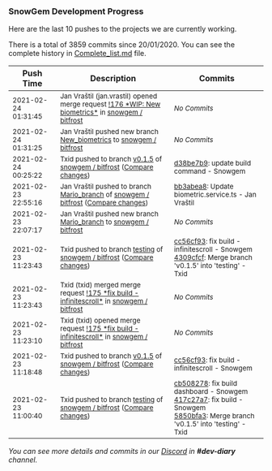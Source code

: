 
### SnowGem Development Progress

Here are the last 10 pushes to the projects we are currently working.

There is a total of 3859 commits since 20/01/2020. You can see the complete history in
 [Complete_list.md](Complete_list.md) file.

| Push Time | Description | Commits |
| --- | --- | --- |
| <sub>2021-02-24 01:31:45</sub> | <sub>Jan Vraštil (jan.vrastil) opened merge request [\!176 \*WIP: New biometrics\*](https://gitlab.com/snowgem/bitfrost/-/merge_requests/176) in [snowgem / bitfrost](https://gitlab.com/snowgem/bitfrost)</sub> | <sub>_No Commits_</sub> |
| <sub>2021-02-24 01:31:25</sub> | <sub>Jan Vraštil pushed new branch [New\_biometrics](https://gitlab.com/snowgem/bitfrost/commits/New_biometrics) to [snowgem / bitfrost](https://gitlab.com/snowgem/bitfrost)</sub> | <sub>_No Commits_</sub> |
| <sub>2021-02-24 00:25:22</sub> | <sub>Txid pushed to branch [v0\.1\.5](https://gitlab.com/snowgem/bitfrost/commits/v0.1.5) of [snowgem / bitfrost](https://gitlab.com/snowgem/bitfrost) ([Compare changes](https://gitlab.com/snowgem/bitfrost/compare/cc56cf93d4138b71c0b24a1f9a25b9c41f4da42c...d38be7b9a71c53cb5668d39296fe254e826c8f4b))</sub> | <sub>[d38be7b9](https://gitlab.com/snowgem/bitfrost/-/commit/d38be7b9a71c53cb5668d39296fe254e826c8f4b): update build command - Snowgem</sub> |
| <sub>2021-02-23 22:55:16</sub> | <sub>Jan Vraštil pushed to branch [Mario\_branch](https://gitlab.com/snowgem/bitfrost/commits/Mario_branch) of [snowgem / bitfrost](https://gitlab.com/snowgem/bitfrost) ([Compare changes](https://gitlab.com/snowgem/bitfrost/compare/031ebde100ee6ea93c2a46540b913a297318140f...bb3abea85edb80aa3608d90e8c262b35bae80dd5))</sub> | <sub>[bb3abea8](https://gitlab.com/snowgem/bitfrost/-/commit/bb3abea85edb80aa3608d90e8c262b35bae80dd5): Update biometric.service.ts - Jan Vraštil</sub> |
| <sub>2021-02-23 22:07:17</sub> | <sub>Jan Vraštil pushed new branch [Mario\_branch](https://gitlab.com/snowgem/bitfrost/commits/Mario_branch) to [snowgem / bitfrost](https://gitlab.com/snowgem/bitfrost)</sub> | <sub>_No Commits_</sub> |
| <sub>2021-02-23 11:23:43</sub> | <sub>Txid pushed to branch [testing](https://gitlab.com/snowgem/bitfrost/commits/testing) of [snowgem / bitfrost](https://gitlab.com/snowgem/bitfrost) ([Compare changes](https://gitlab.com/snowgem/bitfrost/compare/5850bfa3f227cbcc73d6182f248e8a3dd77dc775...4309cfcf3152985c8e4c6cf62f1b74182f4ff67e))</sub> | <sub>[cc56cf93](https://gitlab.com/snowgem/bitfrost/-/commit/cc56cf93d4138b71c0b24a1f9a25b9c41f4da42c): fix build - infinitescroll - Snowgem<br>[4309cfcf](https://gitlab.com/snowgem/bitfrost/-/commit/4309cfcf3152985c8e4c6cf62f1b74182f4ff67e): Merge branch 'v0.1.5' into 'testing' - Txid</sub> |
| <sub>2021-02-23 11:23:43</sub> | <sub>Txid (txid) merged merge request [\!175 \*fix build \- infinitescroll\*](https://gitlab.com/snowgem/bitfrost/-/merge_requests/175) in [snowgem / bitfrost](https://gitlab.com/snowgem/bitfrost)</sub> | <sub>_No Commits_</sub> |
| <sub>2021-02-23 11:23:10</sub> | <sub>Txid (txid) opened merge request [\!175 \*fix build \- infinitescroll\*](https://gitlab.com/snowgem/bitfrost/-/merge_requests/175) in [snowgem / bitfrost](https://gitlab.com/snowgem/bitfrost)</sub> | <sub>_No Commits_</sub> |
| <sub>2021-02-23 11:18:48</sub> | <sub>Txid pushed to branch [v0\.1\.5](https://gitlab.com/snowgem/bitfrost/commits/v0.1.5) of [snowgem / bitfrost](https://gitlab.com/snowgem/bitfrost) ([Compare changes](https://gitlab.com/snowgem/bitfrost/compare/417c27a72b230700a1957a78058f9d749c09f487...cc56cf93d4138b71c0b24a1f9a25b9c41f4da42c))</sub> | <sub>[cc56cf93](https://gitlab.com/snowgem/bitfrost/-/commit/cc56cf93d4138b71c0b24a1f9a25b9c41f4da42c): fix build - infinitescroll - Snowgem</sub> |
| <sub>2021-02-23 11:00:40</sub> | <sub>Txid pushed to branch [testing](https://gitlab.com/snowgem/bitfrost/commits/testing) of [snowgem / bitfrost](https://gitlab.com/snowgem/bitfrost) ([Compare changes](https://gitlab.com/snowgem/bitfrost/compare/d3bc6fbd2e428817e51507d7248f2373bac5e342...5850bfa3f227cbcc73d6182f248e8a3dd77dc775))</sub> | <sub>[cb508278](https://gitlab.com/snowgem/bitfrost/-/commit/cb508278f8b1daa0e5e6ad578600a0acdbeb94cf): fix build dashboard - Snowgem<br>[417c27a7](https://gitlab.com/snowgem/bitfrost/-/commit/417c27a72b230700a1957a78058f9d749c09f487): fix build - Snowgem<br>[5850bfa3](https://gitlab.com/snowgem/bitfrost/-/commit/5850bfa3f227cbcc73d6182f248e8a3dd77dc775): Merge branch 'v0.1.5' into 'testing' - Txid</sub> |

_You can see more details and commits in our [Discord](https://discord.gg/zumGnbg) in **#dev-diary** channel._
